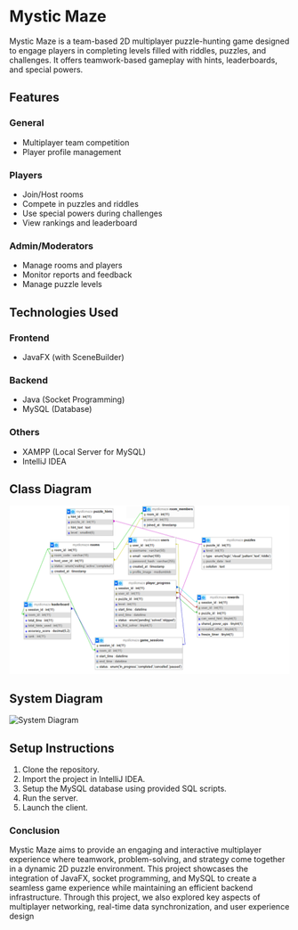 # Mystic Maze

Mystic Maze is a team-based 2D multiplayer puzzle-hunting game designed to engage players in completing levels filled with riddles, puzzles, and challenges. It offers teamwork-based gameplay with hints, leaderboards, and special powers.

## Features

### General
- Multiplayer team competition
- Player profile management

### Players
- Join/Host rooms
- Compete in puzzles and riddles
- Use special powers during challenges
- View rankings and leaderboard

### Admin/Moderators
- Manage rooms and players
- Monitor reports and feedback
- Manage puzzle levels

## Technologies Used

### Frontend
- JavaFX (with SceneBuilder)

### Backend
- Java (Socket Programming)
- MySQL (Database)

### Others
- XAMPP (Local Server for MySQL)
- IntelliJ IDEA

## Class Diagram

![Class Diagram](MysticMaze/MysticMaze/target/classes/com/example/mysticmaze/images/c.png)


## System Diagram

![System Diagram](docs/class-diagram.png)


## Setup Instructions

1. Clone the repository.
2. Import the project in IntelliJ IDEA.
3. Setup the MySQL database using provided SQL scripts.
4. Run the server.
5. Launch the client.

### Conclusion 


Mystic Maze aims to provide an engaging and interactive multiplayer experience where teamwork, problem-solving, and strategy come together in a dynamic 2D puzzle environment. This project showcases the integration of JavaFX, socket programming, and MySQL to create a seamless game experience while maintaining an efficient backend infrastructure.
Through this project, we also explored key aspects of multiplayer networking, real-time data synchronization, and user experience design

